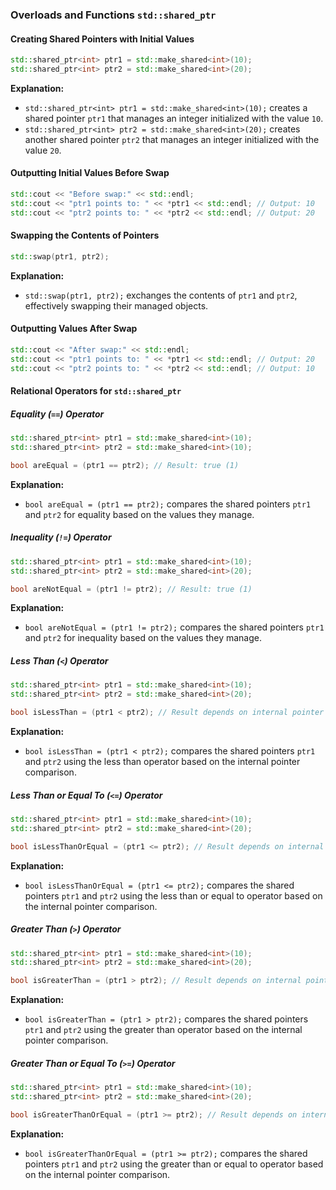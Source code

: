 ### Overloads and Functions `std::shared_ptr`

#### Creating Shared Pointers with Initial Values

```cpp
std::shared_ptr<int> ptr1 = std::make_shared<int>(10);
std::shared_ptr<int> ptr2 = std::make_shared<int>(20);
```

**Explanation:**

- `std::shared_ptr<int> ptr1 = std::make_shared<int>(10);` creates a shared pointer `ptr1` that manages an integer initialized with the value `10`.
- `std::shared_ptr<int> ptr2 = std::make_shared<int>(20);` creates another shared pointer `ptr2` that manages an integer initialized with the value `20`.

#### Outputting Initial Values Before Swap

```cpp
std::cout << "Before swap:" << std::endl;
std::cout << "ptr1 points to: " << *ptr1 << std::endl; // Output: 10
std::cout << "ptr2 points to: " << *ptr2 << std::endl; // Output: 20
```

#### Swapping the Contents of Pointers

```cpp
std::swap(ptr1, ptr2);
```

**Explanation:**

- `std::swap(ptr1, ptr2);` exchanges the contents of `ptr1` and `ptr2`, effectively swapping their managed objects.

#### Outputting Values After Swap

```cpp
std::cout << "After swap:" << std::endl;
std::cout << "ptr1 points to: " << *ptr1 << std::endl; // Output: 20
std::cout << "ptr2 points to: " << *ptr2 << std::endl; // Output: 10
```

#### Relational Operators for `std::shared_ptr`

##### Equality (`==`) Operator

```cpp
std::shared_ptr<int> ptr1 = std::make_shared<int>(10);
std::shared_ptr<int> ptr2 = std::make_shared<int>(10);

bool areEqual = (ptr1 == ptr2); // Result: true (1)
```

**Explanation:**

- `bool areEqual = (ptr1 == ptr2);` compares the shared pointers `ptr1` and `ptr2` for equality based on the values they manage.

##### Inequality (`!=`) Operator

```cpp
std::shared_ptr<int> ptr1 = std::make_shared<int>(10);
std::shared_ptr<int> ptr2 = std::make_shared<int>(20);

bool areNotEqual = (ptr1 != ptr2); // Result: true (1)
```

**Explanation:**

- `bool areNotEqual = (ptr1 != ptr2);` compares the shared pointers `ptr1` and `ptr2` for inequality based on the values they manage.

##### Less Than (`<`) Operator

```cpp
std::shared_ptr<int> ptr1 = std::make_shared<int>(10);
std::shared_ptr<int> ptr2 = std::make_shared<int>(20);

bool isLessThan = (ptr1 < ptr2); // Result depends on internal pointer comparison
```

**Explanation:**

- `bool isLessThan = (ptr1 < ptr2);` compares the shared pointers `ptr1` and `ptr2` using the less than operator based on the internal pointer comparison.

##### Less Than or Equal To (`<=`) Operator

```cpp
std::shared_ptr<int> ptr1 = std::make_shared<int>(10);
std::shared_ptr<int> ptr2 = std::make_shared<int>(20);

bool isLessThanOrEqual = (ptr1 <= ptr2); // Result depends on internal pointer comparison
```

**Explanation:**

- `bool isLessThanOrEqual = (ptr1 <= ptr2);` compares the shared pointers `ptr1` and `ptr2` using the less than or equal to operator based on the internal pointer comparison.

##### Greater Than (`>`) Operator

```cpp
std::shared_ptr<int> ptr1 = std::make_shared<int>(10);
std::shared_ptr<int> ptr2 = std::make_shared<int>(20);

bool isGreaterThan = (ptr1 > ptr2); // Result depends on internal pointer comparison
```

**Explanation:**

- `bool isGreaterThan = (ptr1 > ptr2);` compares the shared pointers `ptr1` and `ptr2` using the greater than operator based on the internal pointer comparison.

##### Greater Than or Equal To (`>=`) Operator

```cpp
std::shared_ptr<int> ptr1 = std::make_shared<int>(10);
std::shared_ptr<int> ptr2 = std::make_shared<int>(20);

bool isGreaterThanOrEqual = (ptr1 >= ptr2); // Result depends on internal pointer comparison
```

**Explanation:**

- `bool isGreaterThanOrEqual = (ptr1 >= ptr2);` compares the shared pointers `ptr1` and `ptr2` using the greater than or equal to operator based on the internal pointer comparison.
